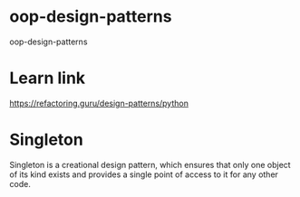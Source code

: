 # oop-design-patterns
oop-design-patterns

# Learn link
https://refactoring.guru/design-patterns/python

# Singleton 
Singleton is a creational design pattern, which ensures that only one object of its kind exists and provides a single point of access to it for any other code.


